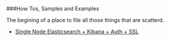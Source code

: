 ###How Tos, Samples and Examples

The begining of a place to file all those things that are scatterd.

* [Single Node Elasticsearch + Kibana + Auth + SSL ](./basic-security-elasticsearch/README.md)

